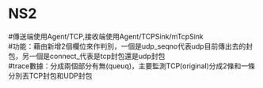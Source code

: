 # NS2

#傳送端使用Agent/TCP,接收端使用Agent/TCPSink/mTcpSink  
#功能：藉由新增2個欄位來作判別，一個是udp_seqno代表udp目前傳出去的封包，另一個是connect_代表是tcp封包還是udp封包  
#trace數據：分成兩個部分有無(queuq)，主要監測TCP(original)分成2條和一條分別丟TCP封包和UDP封包   
